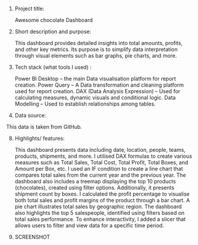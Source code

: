 1) Project title:

   Awesome chocolate Dashboard

3) Short description and purpose:

   This dashboard provides detailed insights into total amounts, profits, and other key metrics. Its purpose is to simplify data interpretation through visual elements such as bar graphs, pie charts, and more.
   
5) Tech stack (what tools I used) :

    Power BI Desktop – the main Data visualisation platform for report creation.
       Power Query – A Data transformation and cleaning platform used for report creation.
       DAX (Data Analysis Expression) – Used for calculating measures, dynamic visuals and conditional logic.
       Data Modelling – Used to establish relationships among tables.

7) Data source:
 
  This data is taken from GitHub.

8) Highlights/ features:

   This dashboard presents data including date, location, people, teams, products, shipments, and more. I utilised DAX formulas to create various measures such as Total Sales, Total Cost, Total Profit, Total Boxes, and Amount per Box, etc.
        I used an IF condition to create a line chart that compares total sales from the current year and the previous year. The dashboard also includes a treemap displaying the top 10 products (chocolates), created using filter options. Additionally, it presents shipment count by boxes. I calculated the profit percentage to visualise both total sales and profit margins of the product through a bar chart. A pie chart illustrates total sales by geographic region. The dashboard also highlights the top 5 salespeople, identified using filters based on total sales performance.
   To enhance interactivity, I added a slicer that allows users to filter and view data for a specific time period.

9) SCREENSHOT
      
   
